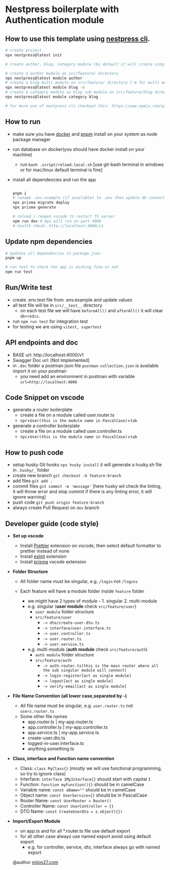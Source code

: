 # Nestpress boilerplate with Authentication module

## How to use this template using [nestpress cli](https://www.npmjs.com/package/nestpress).

```bash
# create project
npx nestpress@latest init

# create author, blog, category module (by default it will create single module)

# create a author module on src/feature/ directory
npx nestpress@latest module author
# create a blog multi module on src/feature/ directory [-m for multi module]
npx nestpress@latest module blog -m
# create a category module as blog sub module on src/feature/blog directory
npx nestpress@latest module category blog

# for more use of nestpress cli checkout this: https://www.npmjs.com/package/nestpress
```

## How to run

-   make sure you have [docker](https://www.docker.com/products/docker-desktop/) and [pnpm](https://pnpm.io/) install on your system as node package manager
-   run database on docker(you should have docker install on your machine)

    -   run `bash .script/reload.local.sh` [use git-bash terminal in windows or for mac/linux default terminal is fine]

-   install all dependencies and run the app

    ```bash

    pnpm i
    # rename .env.example (if available) to .env then update db connection string (DATABASE_URL) and other env variable if needed
    npx prisma migrate deploy
    npx prisma generate

    # reload / reopen vscode to restart TS server
    npm run dev # Api will run on port 4000
    # health check: http://localhost:4000/v1

    ```

## Update npm dependencies

```bash
# Updates all dependencies in package.json
pnpm up

# run test to check the app is working fine or not
npm run test
```

## Run/Write test

-   create .env.test file from .env.example and update values
-   all test file will be in `src/__test__` directory
    -   on each test file we will have `beforeAll()` and `afterAll()` it will clear `db+redis`.
-   run `npm run test` for integration test
-   for testing we are using `vitest, supertest`

## API endpoints and doc

-   BASE url: http://localhost:4000/v1
-   Swagger Doc url: [Not Implemented]
-   in `.doc` folder a postman json file `postman-collection.json` is available import it on your postman
    -   you need add an environment in postman with variable `url=http://localhost:4000`

## Code Snippet on vscode

-   generate a router boilerplate
    -   create a file on a module called user.router.ts
    -   `npr`+`User(this is the module name in PascalCase)`+`tab`
-   generate a controller boilerplate
    -   create a file on a module called user.controller.ts
    -   `npc`+`User(this is the module name in PascalCase)`+`tab`

## How to push code

-   setup husky Git hooks `npx husky install` it will generate a husky.sh file in `.husky/_` folder
-   create new branch `git checkout -b feature-branch`
-   add files `git add .`
-   commit files `git commit -m 'message'` [here husky wil check the linting, it will throw error and stop commit if there is any linting error, it will ignore warning]
-   push code `git push origin feature-branch`
-   always create Pull Request on `dev` branch

## Developer guide (code style)

-   **Set up vscode**
    -   Install [Prettier](https://marketplace.visualstudio.com/items?itemName=esbenp.prettier-vscode) extension on vscode, then select default formatter to prettier instead of none
    -   Install [eslint](https://marketplace.visualstudio.com/items?itemName=dbaeumer.vscode-eslint) extension
    -   Install [prisma](https://marketplace.visualstudio.com/items?itemName=Prisma.prisma) vscode extension
-   **Folder Structure**

    -   All folder name must be singular, e.g. `/login` not `/logins`
    -   Each feature will have a module folder inside `feature` folder

        -   we might have 2 types of module - 1. singular 2. multi-module
        -   e.g. singular (**user module** check `src/feature/user`)
            -   `user module` folder structure
            -   `src/feature/user`
                -   `-> dto/create-user.dto.ts`
                -   `-> interface/user.interface.ts`
                -   `-> user.controller.ts`
                -   `-> user.router.ts`
                -   `-> user.service.ts`
        -   e.g. multi-module (**auth module** check `src/feature/auth`)
            -   `auth module` folder structure
            -   `src/feature/auth`
                -   `-> auth.router.ts(this is the main router where all the sub singular module will connect)`
                -   `-> login-register[act as single module]`
                -   `-> logout[act as single module]`
                -   `-> verify-email[act as single module]`

-   **File Name Convention (all lower case,separated by -)**
    -   All file name must be singular, e.g. `user.router.ts` not `users.router.ts`
    -   Some other file names
        -   app.router.ts | my-app.router.ts
        -   app.controller.ts | my-app.controller.ts
        -   app.service.ts | my-app.service.ts
        -   create-user.dto.ts
        -   logged-in-user.interface.ts
        -   anything.something.ts
-   **Class, interface and Function name convention**
    -   Class: `class MyClass{}` (mostly we will use functional programming, so try to ignore class)
    -   Interface: `interface IMyInterface{}` should start with capital `I`
    -   Function: `function myFunction(){}` should be in camelCase
    -   Variable name: `const aName=""` should be in camelCase
    -   Object name: `const UserService={}` should be in PascalCase
    -   Router Name: `const UserRouter = Router()`
    -   Controller Name: `const UserController = {}`
    -   DTO Name: `const CreateUserDto = z.object({})`
-   **Import/Export Module**

    -   on app.ts and for all \*.router.ts file use default export
    -   for all other case always use named export avoid using default export
        -   e.g. for controller, service, dto, interface always go with named export

    @author
    [milon27.com](https://milon27.com)
